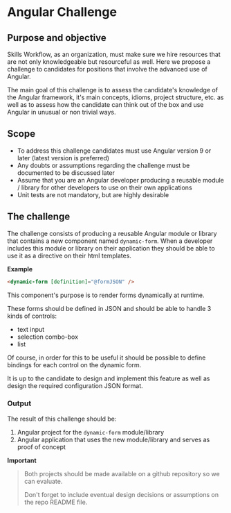 # Angular Challenge

## Purpose and objective

Skills Workflow, as an organization, must make sure we hire resources that are not only knowledgeable but resourceful as well.
Here we propose a challenge to candidates for positions that involve the advanced use of Angular.

The main goal of this challenge is to assess the candidate's knowledge of the Angular framework, it's main concepts, idioms, project structure, etc. as well as to 
assess how the candidate can think out of the box and use Angular in unusual or non trivial ways.

## Scope

* To address this challenge candidates must use Angular version 9 or later (latest version is preferred)
* Any doubts or assumptions regarding the challenge must be documented to be discussed later
* Assume that you are an Angular developer producing a reusable module / library for other developers to use on their own applications
* Unit tests are not mandatory, but are highly desirable

## The challenge
 
The challenge consists of producing a reusable Angular module or library that contains a new component named `dynamic-form`.
When a developer includes this module or library on their application they should be able to use it as a directive on their html templates.

**Example**
```html
<dynamic-form [definition]="@formJSON" />
```

This component's purpose is to render forms dynamically at runtime. 

These forms should be defined in JSON and should be able to handle 3 kinds of controls:
* text input
* selection combo-box
* list

Of course, in order for this to be useful it should be possible to define bindings for each control on the dynamic form.

It is up to the candidate to design and implement this feature as well as design the required configuration JSON format.

### Output
The result of this challenge should be:
1. Angular project for the `dynamic-form` module/library
2. Angular application that uses the new module/library and serves as proof of concept 

**Important**

> Both projects should be made available on a github repository so we can evaluate.
>
> Don't forget to include eventual design decisions or assumptions on the repo README file.
